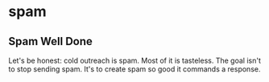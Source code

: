 # spam

## Spam Well Done

Let's be honest: cold outreach is spam. Most of it is tasteless. The goal isn't to stop sending spam. It's to create spam so good it commands a response.
